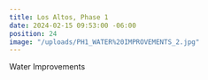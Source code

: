 ```yaml
---
title: Los Altos, Phase 1
date: 2024-02-15 09:53:00 -06:00
position: 24
image: "/uploads/PH1_WATER%20IMPROVEMENTS_2.jpg"
---
```


Water Improvements